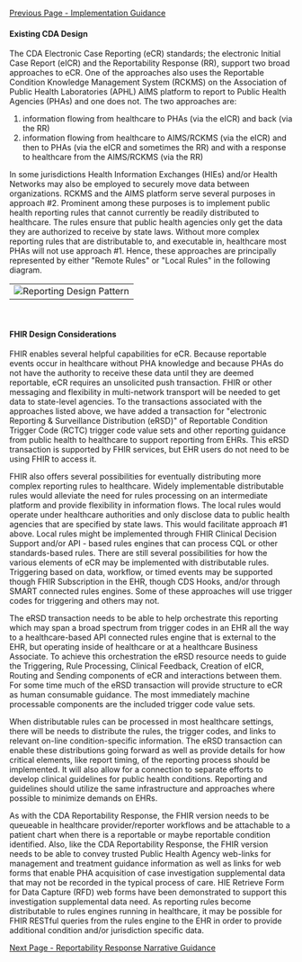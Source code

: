 [Previous Page - Implementation Guidance](implementation_guidance.html)

#### Existing CDA Design

The CDA Electronic Case Reporting (eCR) standards; the electronic Initial Case Report (eICR) and the Reportability Response (RR), support two broad approaches to eCR.
One of the approaches also uses the Reportable Condition Knowledge Management System (RCKMS) on the Association of Public Health Laboratories (APHL) AIMS platform to report to Public Health Agencies (PHAs) and one does not. The two approaches are:

1. information flowing from healthcare to PHAs (via the eICR) and back (via the RR)
2. information flowing from healthcare to AIMS/RCKMS (via the eICR) and then to PHAs (via the eICR and sometimes the RR) and with a response to healthcare from the AIMS/RCKMS (via the RR)

In some jurisdictions Health Information Exchanges (HIEs) and/or Health Networks may also be employed to securely move data between organizations.
RCKMS and the AIMS platform serve several purposes in approach #2.
Prominent among these purposes is to implement public health reporting rules that cannot currently be readily distributed to healthcare.
The rules ensure that public health agencies only get the data they are authorized to receive by state laws.
Without more complex reporting rules that are distributable to, and executable in, healthcare most PHAs will not use approach #1. Hence, these approaches are principally represented by either "Remote Rules" or "Local Rules" in the following diagram. 

<table><tr><td><img src="ReportingDesignPattern.jpg" alt="Reporting Design Pattern" class="figure-img-portrait img-responsive img-rounded center-block" /></td></tr></table>

&nbsp;

#### FHIR Design Considerations

FHIR enables several helpful capabilities for eCR.
Because reportable events occur in healthcare without PHA knowledge and because PHAs do not have the authority to receive these data until they are deemed reportable, eCR requires an unsolicited push transaction.
FHIR or other messaging and flexibility in multi-network transport will be needed to get data to state-level agencies.
To the transactions associated with the approaches listed above, we have added a transaction for "electronic Reporting & Surveillance Distribution (eRSD)" of Reportable Condition Trigger Code (RCTC) trigger code value sets and other reporting guidance from public health to healthcare to support reporting from EHRs.
This eRSD transaction is supported by FHIR services, but EHR users do not need to be using FHIR to access it.

FHIR also offers several possibilities for eventually distributing more complex reporting rules to healthcare. Widely implementable distributable rules would alleviate the need for rules processing on an intermediate platform and provide flexibility in information flows.
The local rules would operate under healthcare authorities and only disclose data to public health agencies that are specified by state laws.
This would facilitate approach #1 above. Local rules might be implemented through FHIR Clinical Decision Support and/or API - based rules engines that can process CQL or other standards-based rules. 
There are still several possibilities for how the various elements of eCR may be implemented with distributable rules.
Triggering based on data, workflow, or timed events may be supported though FHIR Subscription in the EHR, though CDS Hooks, and/or through SMART connected rules engines.
Some of these approaches will use trigger codes for triggering and others may not.

The eRSD transaction needs to be able to help orchestrate this reporting which may span a broad spectrum from trigger codes in an EHR all the way to a healthcare-based API connected rules engine that is external to the EHR, but operating inside of healthcare or at a healthcare Business Associate.
To achieve this orchestration the eRSD resource needs to guide the Triggering, Rule Processing, Clinical Feedback, Creation of eICR, Routing and Sending components of eCR and interactions between them.
For some time much of the eRSD transaction will provide structure to eCR as human consumable guidance.
The most immediately machine processable components are the included trigger code value sets.

When distributable rules can be processed in most healthcare settings, there will be needs to distribute the rules, the trigger codes, and links to relevant on-line condition-specific information.
The eRSD transaction can enable these distributions going forward as well as provide details for how critical elements, like report timing, of the reporting process should be implemented.
It will also allow for a connection to separate efforts to develop clinical guidelines for public health conditions. Reporting and guidelines should utilize the same infrastructure and approaches where possible to minimize demands on EHRs.

As with the CDA Reportability Response, the FHIR version needs to be queueable in healthcare provider/reporter workflows and be attachable to a patient chart when there is a reportable or maybe reportable condition identified.
Also, like the CDA Reportability Response, the FHIR version needs to be able to convey trusted Public Health Agency web-links for management and treatment guidance information as well as links for web forms that enable PHA acquisition of case investigation supplemental data that may not be recorded in the typical process of care.
HIE Retrieve Form for Data Capture (RFD) web forms have been demonstrated to support this investigation supplemental data need. As reporting rules become distributable to rules engines running in healthcare, it may be possible for FHIR RESTful queries from the rules engine to the EHR in order to provide additional condition and/or jurisdiction specific data.

[Next Page - Reportability Response Narrative Guidance](reportability_response_narrative_guidance.html)